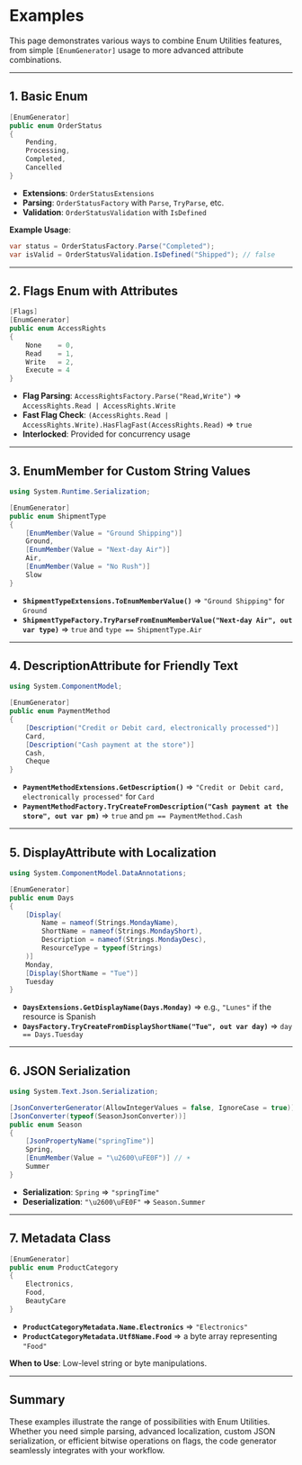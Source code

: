 # Examples

This page demonstrates various ways to combine Enum Utilities features, from simple `[EnumGenerator]` usage to more advanced attribute combinations.

---
## 1. Basic Enum

```csharp
[EnumGenerator]
public enum OrderStatus
{
    Pending,
    Processing,
    Completed,
    Cancelled
}
```

- **Extensions**: `OrderStatusExtensions`
- **Parsing**: `OrderStatusFactory` with `Parse`, `TryParse`, etc.
- **Validation**: `OrderStatusValidation` with `IsDefined`

**Example Usage**:
```csharp
var status = OrderStatusFactory.Parse("Completed");
var isValid = OrderStatusValidation.IsDefined("Shipped"); // false
```

---
## 2. Flags Enum with Attributes

```csharp
[Flags]
[EnumGenerator]
public enum AccessRights
{
    None    = 0,
    Read    = 1,
    Write   = 2,
    Execute = 4
}
```

- **Flag Parsing**: `AccessRightsFactory.Parse("Read,Write")` => `AccessRights.Read | AccessRights.Write`
- **Fast Flag Check**: `(AccessRights.Read | AccessRights.Write).HasFlagFast(AccessRights.Read)` => `true`
- **Interlocked**: Provided for concurrency usage

---
## 3. EnumMember for Custom String Values

```csharp
using System.Runtime.Serialization;

[EnumGenerator]
public enum ShipmentType
{
    [EnumMember(Value = "Ground Shipping")]
    Ground,
    [EnumMember(Value = "Next-day Air")]
    Air,
    [EnumMember(Value = "No Rush")]
    Slow
}
```

- **`ShipmentTypeExtensions.ToEnumMemberValue()`** => `"Ground Shipping"` for `Ground`
- **`ShipmentTypeFactory.TryParseFromEnumMemberValue("Next-day Air", out var type)`** => `true` and `type == ShipmentType.Air`

---
## 4. DescriptionAttribute for Friendly Text

```csharp
using System.ComponentModel;

[EnumGenerator]
public enum PaymentMethod
{
    [Description("Credit or Debit card, electronically processed")]
    Card,
    [Description("Cash payment at the store")]
    Cash,
    Cheque
}
```

- **`PaymentMethodExtensions.GetDescription()`** => `"Credit or Debit card, electronically processed"` for `Card`
- **`PaymentMethodFactory.TryCreateFromDescription("Cash payment at the store", out var pm)`** => `true` and `pm == PaymentMethod.Cash`

---
## 5. DisplayAttribute with Localization

```csharp
using System.ComponentModel.DataAnnotations;

[EnumGenerator]
public enum Days
{
    [Display(
        Name = nameof(Strings.MondayName),
        ShortName = nameof(Strings.MondayShort),
        Description = nameof(Strings.MondayDesc),
        ResourceType = typeof(Strings)
    )]
    Monday,
    [Display(ShortName = "Tue")]
    Tuesday
}
```

- **`DaysExtensions.GetDisplayName(Days.Monday)`** => e.g., `"Lunes"` if the resource is Spanish
- **`DaysFactory.TryCreateFromDisplayShortName("Tue", out var day)`** => `day == Days.Tuesday`

---
## 6. JSON Serialization

```csharp
using System.Text.Json.Serialization;

[JsonConverterGenerator(AllowIntegerValues = false, IgnoreCase = true)]
[JsonConverter(typeof(SeasonJsonConverter))]
public enum Season
{
    [JsonPropertyName("springTime")]
    Spring,
    [EnumMember(Value = "\u2600\uFE0F")] // ☀️
    Summer
}
```

- **Serialization**: `Spring` => `"springTime"`
- **Deserialization**: `"\u2600\uFE0F"` => `Season.Summer`

---
## 7. Metadata Class

```csharp
[EnumGenerator]
public enum ProductCategory
{
    Electronics,
    Food,
    BeautyCare
}
```

- **`ProductCategoryMetadata.Name.Electronics`** => `"Electronics"`
- **`ProductCategoryMetadata.Utf8Name.Food`** => a byte array representing `"Food"`

**When to Use**: Low-level string or byte manipulations.

---
## Summary

These examples illustrate the range of possibilities with Enum Utilities. Whether you need simple parsing, advanced localization, custom JSON serialization, or efficient bitwise operations on flags, the code generator seamlessly integrates with your workflow.
